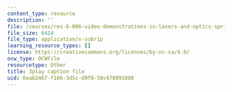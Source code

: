 ```yaml
---
content_type: resource
description: ''
file: /courses/res-6-006-video-demonstrations-in-lasers-and-optics-spring-2008/6ea62467f1063d5cd9f050c478991888_jFY3BVXYj_s.srt
file_size: 6414
file_type: application/x-subrip
learning_resource_types: []
license: https://creativecommons.org/licenses/by-nc-sa/4.0/
ocw_type: OCWFile
resourcetype: Other
title: 3play caption file
uid: 6ea62467-f106-3d5c-d9f0-50c478991888
---
```

